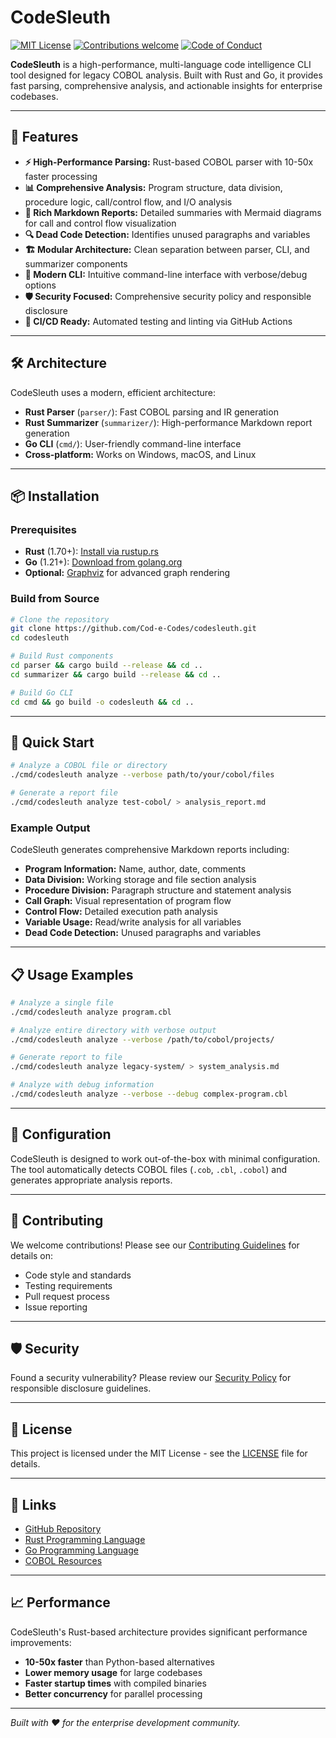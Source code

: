 # CodeSleuth

[![MIT License](https://img.shields.io/badge/license-MIT-blue.svg)](LICENSE)
[![Contributions welcome](https://img.shields.io/badge/contributions-welcome-brightgreen.svg)](CONTRIBUTING.md)
[![Code of Conduct](https://img.shields.io/badge/code%20of%20conduct-Contributor%20Covenant-blueviolet.svg)](CODE_OF_CONDUCT.md)

**CodeSleuth** is a high-performance, multi-language code intelligence CLI tool designed for legacy COBOL analysis. Built with Rust and Go, it provides fast parsing, comprehensive analysis, and actionable insights for enterprise codebases.

---

## 🚀 Features

- **⚡ High-Performance Parsing:** Rust-based COBOL parser with 10-50x faster processing
- **📊 Comprehensive Analysis:** Program structure, data division, procedure logic, call/control flow, and I/O analysis
- **📝 Rich Markdown Reports:** Detailed summaries with Mermaid diagrams for call and control flow visualization
- **🔍 Dead Code Detection:** Identifies unused paragraphs and variables
- **🏗️ Modular Architecture:** Clean separation between parser, CLI, and summarizer components
- **🔧 Modern CLI:** Intuitive command-line interface with verbose/debug options
- **🛡️ Security Focused:** Comprehensive security policy and responsible disclosure
- **🔄 CI/CD Ready:** Automated testing and linting via GitHub Actions

---

## 🛠️ Architecture

CodeSleuth uses a modern, efficient architecture:

- **Rust Parser** (`parser/`): Fast COBOL parsing and IR generation
- **Rust Summarizer** (`summarizer/`): High-performance Markdown report generation
- **Go CLI** (`cmd/`): User-friendly command-line interface
- **Cross-platform:** Works on Windows, macOS, and Linux

---

## 📦 Installation

### Prerequisites

- **Rust** (1.70+): [Install via rustup.rs](https://rustup.rs/)
- **Go** (1.21+): [Download from golang.org](https://golang.org/dl/)
- **Optional:** [Graphviz](https://graphviz.gitlab.io/) for advanced graph rendering

### Build from Source

```bash
# Clone the repository
git clone https://github.com/Cod-e-Codes/codesleuth.git
cd codesleuth

# Build Rust components
cd parser && cargo build --release && cd ..
cd summarizer && cargo build --release && cd ..

# Build Go CLI
cd cmd && go build -o codesleuth && cd ..
```

---

## 🚀 Quick Start

```bash
# Analyze a COBOL file or directory
./cmd/codesleuth analyze --verbose path/to/your/cobol/files

# Generate a report file
./cmd/codesleuth analyze test-cobol/ > analysis_report.md
```

### Example Output

CodeSleuth generates comprehensive Markdown reports including:

- **Program Information:** Name, author, date, comments
- **Data Division:** Working storage and file section analysis
- **Procedure Division:** Paragraph structure and statement analysis
- **Call Graph:** Visual representation of program flow
- **Control Flow:** Detailed execution path analysis
- **Variable Usage:** Read/write analysis for all variables
- **Dead Code Detection:** Unused paragraphs and variables

---

## 📋 Usage Examples

```bash
# Analyze a single file
./cmd/codesleuth analyze program.cbl

# Analyze entire directory with verbose output
./cmd/codesleuth analyze --verbose /path/to/cobol/projects/

# Generate report to file
./cmd/codesleuth analyze legacy-system/ > system_analysis.md

# Analyze with debug information
./cmd/codesleuth analyze --verbose --debug complex-program.cbl
```

---

## 🔧 Configuration

CodeSleuth is designed to work out-of-the-box with minimal configuration. The tool automatically detects COBOL files (`.cob`, `.cbl`, `.cobol`) and generates appropriate analysis reports.

---

## 🤝 Contributing

We welcome contributions! Please see our [Contributing Guidelines](CONTRIBUTING.md) for details on:

- Code style and standards
- Testing requirements
- Pull request process
- Issue reporting

---

## 🛡️ Security

Found a security vulnerability? Please review our [Security Policy](SECURITY.md) for responsible disclosure guidelines.

---

## 📄 License

This project is licensed under the MIT License - see the [LICENSE](LICENSE) file for details.

---

## 🔗 Links

- [GitHub Repository](https://github.com/Cod-e-Codes/codesleuth)
- [Rust Programming Language](https://www.rust-lang.org/)
- [Go Programming Language](https://golang.org/)
- [COBOL Resources](https://www.microfocus.com/en-us/products/cobol/overview)

---

## 📈 Performance

CodeSleuth's Rust-based architecture provides significant performance improvements:

- **10-50x faster** than Python-based alternatives
- **Lower memory usage** for large codebases
- **Faster startup times** with compiled binaries
- **Better concurrency** for parallel processing

---

*Built with ❤️ for the enterprise development community.* 